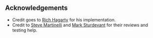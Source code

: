## Acknowledgements

* Credit goes to [Rich Hagarty](https://developer.ibm.com/code/community/advocates/rich.hagarty) for his implementation.
* Credit to [Steve Martinelli](https://developer.ibm.com/code/community/advocates/stevemar) and [Mark Sturdevant](https://developer.ibm.com/code/community/advocates/mark.sturdevant) for their reviews and testing help.
